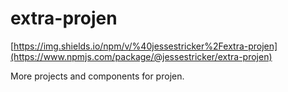 # extra-projen

[https://img.shields.io/npm/v/%40jessestricker%2Fextra-projen](https://www.npmjs.com/package/@jessestricker/extra-projen)

More projects and components for projen.
